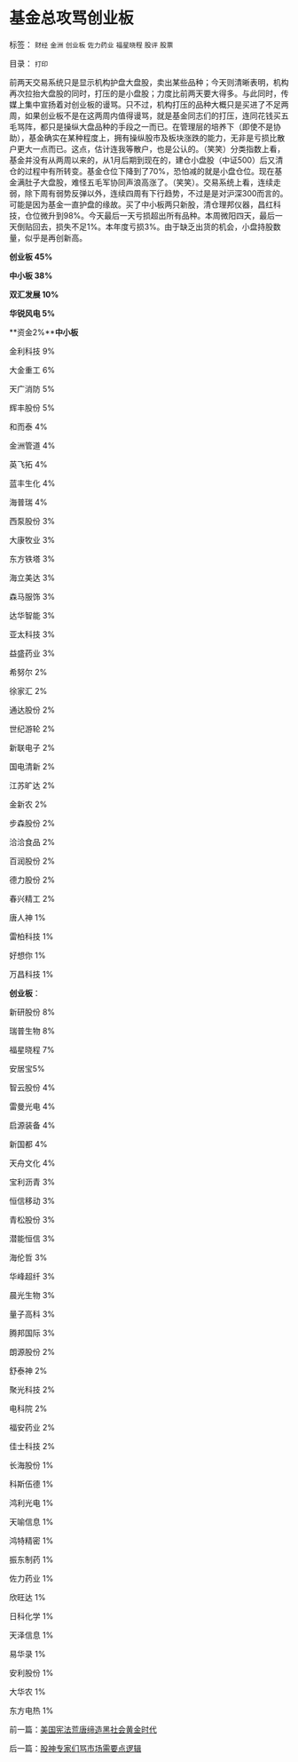 # 基金总攻骂创业板

标签： `财经` `金洲` `创业板` `佐力药业` `福星晓程` `股评` `股票` 

目录： `打印`

前两天交易系统只是显示机构护盘大盘股，卖出某些品种；今天则清晰表明，机构再次拉抬大盘股的同时，打压的是小盘股；力度比前两天要大得多。与此同时，传媒上集中宣扬着对创业板的谩骂。只不过，机构打压的品种大概只是买进了不足两周，如果创业板不是在这两周内值得谩骂，就是基金同志们的打压，连同花钱买五毛骂阵，都只是操纵大盘品种的手段之一而已。在管理层的培养下（即使不是协助），基金确实在某种程度上，拥有操纵股市及板块涨跌的能力，无非是亏损比散户更大一点而已。这点，估计连我等散户，也是公认的。（笑笑）分类指数上看，基金并没有从两周以来的，从1月后期到现在的，建仓小盘股（中证500）后又清仓的过程中有所转变。基金仓位下降到了70%，恐怕减的就是小盘仓位。现在基金满肚子大盘股，难怪五毛军协同声浪高涨了。（笑笑）。交易系统上看，连续走弱，除下周有弱势反弹以外，连续四周有下行趋势，不过是是对沪深300而言的。可能是因为基金一直护盘的缘故。买了中小板两只新股，清仓理邦仪器，昌红科技，仓位微升到98%。今天最后一天亏损超出所有品种。本周微阳四天，最后一天倒贴回去，损失不足1%。本年度亏损3%。由于缺乏出货的机会，小盘持股数量，似乎是再创新高。

**创业板 45%**

**中小板 38%**

**双汇发展 10%**

**华锐风电 5%**

**资金2%****中小板**

金利科技 9%

大金重工 6%

天广消防 5%

辉丰股份 5%

和而泰 4%

金洲管道 4%

英飞拓 4%

蓝丰生化 4%

海普瑞 4%

西泵股份 3%

大康牧业 3%

东方铁塔 3%

海立美达 3%

森马服饰 3%

达华智能 3%

亚太科技 3%

益盛药业 3%

希努尔 2%

徐家汇 2%

通达股份 2%

世纪游轮 2%

新联电子 2%

国电清新 2%

江苏旷达 2%

金新农 2%

步森股份 2%

洽洽食品 2%

百润股份 2%

德力股份 2%

春兴精工 2%

唐人神 1%

雷柏科技 1%

好想你 1%

万昌科技 1%



**创业板**：

新研股份 8%

瑞普生物 8%

福星晓程 7%

安居宝5%

智云股份 4%

雷曼光电 4%

启源装备 4%

新国都 4%

天舟文化 4%

宝利沥青 3%

恒信移动 3%

青松股份 3%

潜能恒信 3%

海伦哲 3%

华峰超纤 3%

晨光生物 3%

量子高科 3%

腾邦国际 3%

朗源股份 2%

舒泰神 2%

聚光科技 2%

电科院 2%

福安药业 2%

佳士科技 2%

长海股份 1%

科斯伍德 1%

鸿利光电 1%

天喻信息 1%

鸿特精密 1%

振东制药 1%

佐力药业 1%

欣旺达 1%

日科化学 1%

天泽信息 1%

易华录 1%

安利股份 1%

大华农 1%

东方电热 1%

前一篇：[美国宪法荒唐缔造黑社会黄金时代](../../../2011/5/19/美国宪法荒唐缔造黑社会黄金时代.md)

后一篇：[股神专家们骂市场需要点逻辑](../../../2011/5/20/股神专家们骂市场需要点逻辑.md)